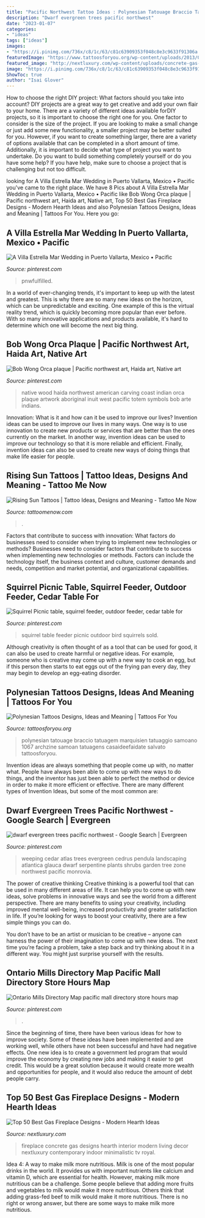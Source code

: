 ```yaml
---
title: "Pacific Northwest Tattoo Ideas : Polynesian Tatouage Braccio Tatuagem Marquisien Tatuaggio Samoano 1067 Archzine Samoan Tatuagens Casaideefaidate Salvato Tattoosforyou"
description: "Dwarf evergreen trees pacific northwest"
date: "2023-01-07"
categories:
- "ideas"
tags: ["ideas"]
images:
- "https://i.pinimg.com/736x/c8/1c/63/c81c63909353f048c8e3c9633f91306a.jpg"
featuredImage: "https://www.tattoosforyou.org/wp-content/uploads/2013/09/Traditional-Polynesian-Tattoo.jpg"
featured_image: "http://nextluxury.com/wp-content/uploads/concrete-gas-fireplace-living-room-design-ideas.jpg"
image: "https://i.pinimg.com/736x/c8/1c/63/c81c63909353f048c8e3c9633f91306a.jpg"
ShowToc: true
author: "Isai Glover"
---
```



How to choose the right DIY project: What factors should you take into account?
DIY projects are a great way to get creative and add your own flair to your home. There are a variety of different ideas available forDIY projects, so it is important to choose the right one for you. One factor to consider is the size of the project. If you are looking to make a small change or just add some new functionality, a smaller project may be better suited for you. However, if you want to create something larger, there are a variety of options available that can be completed in a short amount of time. Additionally, it is important to decide what type of project you want to undertake. Do you want to build something completely yourself or do you have some help? If you have help, make sure to choose a project that is challenging but not too difficult.

	

		
looking for A Villa Estrella Mar Wedding in Puerto Vallarta, Mexico • Pacific you've came to the right place. We have 8 Pics about A Villa Estrella Mar Wedding in Puerto Vallarta, Mexico • Pacific like Bob Wong Orca plaque | Pacific northwest art, Haida art, Native art, Top 50 Best Gas Fireplace Designs - Modern Hearth Ideas and also Polynesian Tattoos Designs, Ideas and Meaning | Tattoos For You. Here you go:
		
    
## A Villa Estrella Mar Wedding In Puerto Vallarta, Mexico • Pacific

<img loading=lazy src="https://i.pinimg.com/736x/40/e5/a8/40e5a8c1f9c859540a62b64fc0b0253d.jpg" onerror="this.onerror=null;this.src='https://tse2.mm.bing.net/th?id=OIP.LOD0I9fsVi68sTA5GaB6SwHaE8&amp;pid=15.1';" alt="A Villa Estrella Mar Wedding in Puerto Vallarta, Mexico • Pacific">

_Source: pinterest.com_

>pnwfulfilled. 

	

In a world of ever-changing trends, it's important to keep up with the latest and greatest. This is why there are so many new ideas on the horizon, which can be unpredictable and exciting. One example of this is the virtual reality trend, which is quickly becoming more popular than ever before. With so many innovative applications and products available, it's hard to determine which one will become the next big thing.

    
## Bob Wong Orca Plaque | Pacific Northwest Art, Haida Art, Native Art

<img loading=lazy src="https://i.pinimg.com/736x/ce/b4/54/ceb454bf90fc4ddb120815fff0954e81--haida-art-inuit-art.jpg" onerror="this.onerror=null;this.src='https://tse2.mm.bing.net/th?id=OIP.yK7T88muvy4Kupw6jkzn7AHaK1&amp;pid=15.1';" alt="Bob Wong Orca plaque | Pacific northwest art, Haida art, Native art">

_Source: pinterest.com_

>native wood haida northwest american carving coast indian orca plaque artwork aboriginal inuit west pacific totem symbols bob arte indians. 

	

Innovation: What is it and how can it be used to improve our lives?
Invention ideas can be used to improve our lives in many ways. One way is to use innovation to create new products or services that are better than the ones currently on the market. In another way, invention ideas can be used to improve our technology so that it is more reliable and efficient. Finally, invention ideas can also be used to create new ways of doing things that make life easier for people.

    
## Rising Sun Tattoos | Tattoo Ideas, Designs And Meaning - Tattoo Me Now

<img loading=lazy src="https://www.tattoomenow.com/tattoo-designs/wp-content/uploads/2020/01/Rising-Sun-Tattoo-01.jpg" onerror="this.onerror=null;this.src='https://tse3.mm.bing.net/th?id=OIP.8BqMVtrz5h1x7JrDWZay-QHaKT&amp;pid=15.1';" alt="Rising Sun Tattoos | Tattoo Ideas, Designs and Meaning - Tattoo Me Now">

_Source: tattoomenow.com_

>. 

	

Factors that contribute to success with innovation: What factors do businesses need to consider when trying to implement new technologies or methods?
Businesses need to consider factors that contribute to success when implementing new technologies or methods. Factors can include the technology itself, the business context and culture, customer demands and needs, competition and market potential, and organizational capabilities.

    
## Squirrel Picnic Table, Squirrel Feeder, Outdoor Feeder, Cedar Table For

<img loading=lazy src="https://i.pinimg.com/736x/c8/1c/63/c81c63909353f048c8e3c9633f91306a.jpg" onerror="this.onerror=null;this.src='https://tse3.mm.bing.net/th?id=OIP.3jB_sAjUnoobJ7tClHd-RQHaJ3&amp;pid=15.1';" alt="Squirrel Picnic table, squirrel feeder, outdoor feeder, cedar table for">

_Source: pinterest.com_

>squirrel table feeder picnic outdoor bird squirrels sold. 

	

Although creativity is often thought of as a tool that can be used for good, it can also be used to create harmful or negative ideas. For example, someone who is creative may come up with a new way to cook an egg, but if this person then starts to eat eggs out of the frying pan every day, they may begin to develop an egg-eating disorder.

    
## Polynesian Tattoos Designs, Ideas And Meaning | Tattoos For You

<img loading=lazy src="https://www.tattoosforyou.org/wp-content/uploads/2013/09/Traditional-Polynesian-Tattoo.jpg" onerror="this.onerror=null;this.src='https://tse2.mm.bing.net/th?id=OIP.9B63sXfaPRkE1udN6lLqbgHaLG&amp;pid=15.1';" alt="Polynesian Tattoos Designs, Ideas and Meaning | Tattoos For You">

_Source: tattoosforyou.org_

>polynesian tatouage braccio tatuagem marquisien tatuaggio samoano 1067 archzine samoan tatuagens casaideefaidate salvato tattoosforyou. 

	

Invention ideas are always something that people come up with, no matter what. People have always been able to come up with new ways to do things, and the inventor has just been able to perfect the method or device in order to make it more efficient or effective. There are many different types of Invention Ideas, but some of the most common are:

    
## Dwarf Evergreen Trees Pacific Northwest - Google Search | Evergreen

<img loading=lazy src="https://i.pinimg.com/736x/0b/61/18/0b6118d5d88647aa6c7e53a534220850.jpg" onerror="this.onerror=null;this.src='https://tse4.mm.bing.net/th?id=OIP.NUunsUFvSQyc2p-btuwEyQHaLH&amp;pid=15.1';" alt="dwarf evergreen trees pacific northwest - Google Search | Evergreen">

_Source: pinterest.com_

>weeping cedar atlas trees evergreen cedrus pendula landscaping atlantica glauca dwarf serpentine plants shrubs garden tree zone northwest pacific monrovia. 

	

The power of creative thinking
Creative thinking is a powerful tool that can be used in many different areas of life. It can help you to come up with new ideas, solve problems in innovative ways and see the world from a different perspective.
There are many benefits to using your creativity, including improved mental well-being, increased productivity and greater satisfaction in life. If you’re looking for ways to boost your creativity, there are a few simple things you can do.

You don’t have to be an artist or musician to be creative – anyone can harness the power of their imagination to come up with new ideas. The next time you’re facing a problem, take a step back and try thinking about it in a different way. You might just surprise yourself with the results.

    
## Ontario Mills Directory Map Pacific Mall Directory Store Hours Map

<img loading=lazy src="https://i.pinimg.com/736x/c6/47/a7/c647a78ede91ee7e0928f06c3ec94241.jpg" onerror="this.onerror=null;this.src='https://tse4.mm.bing.net/th?id=OIP.d3JIs_q0myVWwGJrmIH-gwHaDG&amp;pid=15.1';" alt="Ontario Mills Directory Map pacific mall directory store hours map">

_Source: pinterest.com_

>. 

	

Since the beginning of time, there have been various ideas for how to improve society. Some of these ideas have been implemented and are working well, while others have not been successful and have had negative effects. One new idea is to create a government led program that would improve the economy by creating new jobs and making it easier to get credit. This would be a great solution because it would create more wealth and opportunities for people, and it would also reduce the amount of debt people carry.

    
## Top 50 Best Gas Fireplace Designs - Modern Hearth Ideas

<img loading=lazy src="http://nextluxury.com/wp-content/uploads/concrete-gas-fireplace-living-room-design-ideas.jpg" onerror="this.onerror=null;this.src='https://tse4.mm.bing.net/th?id=OIP.w8ItHx6xWbPsh47zZ86RBwHaHa&amp;pid=15.1';" alt="Top 50 Best Gas Fireplace Designs - Modern Hearth Ideas">

_Source: nextluxury.com_

>fireplace concrete gas designs hearth interior modern living decor nextluxury contemporary indoor minimalistic tv royal. 

	

Idea 4: A way to make milk more nutritious.
Milk is one of the most popular drinks in the world. It provides us with important nutrients like calcium and vitamin D, which are essential for health. However, making milk more nutritious can be a challenge. Some people believe that adding more fruits and vegetables to milk would make it more nutritious. Others think that adding grass-fed beef to milk would make it more nutritious. There is no right or wrong answer, but there are some ways to make milk more nutritious.


